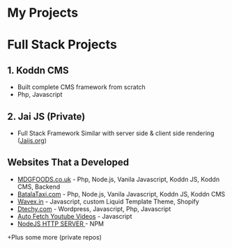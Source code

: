 # My Projects

# Full Stack Projects

## 1. Koddn CMS
- Built complete CMS framework from scratch
- Php, Javascript

## 2. Jai JS (Private)
- Full Stack Framework Similar with server side & client side rendering ([Jaijs.org](https://jaijs.org/)) 

## Websites That a Developed

- [MDGFOODS.co.uk](https://mdgfoods.co.uk/) - Php, Node.js, Vanila Javascript, Koddn JS, Koddn CMS, Backend
- [BatalaTaxi.com](https://batalataxi.com/) - Php, Node.js, Vanila Javascript, Koddn JS, Koddn CMS
- [Wavex.in](https://www.wavex.in/) - Javascript, custom Liquid Template Theme, Shopify
- [Dtechy.com](https://www.dtechy.com/) - Wordpress, Javascript, Php, Javascript
- [Auto Fetch Youtube Videos](https://www.ggsfoundation.in/videos) - Javascript
- [NodeJS HTTP SERVER ](https://www.npmjs.com/package/jai-server) - NPM

+Plus some more (private repos)
